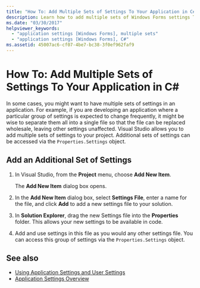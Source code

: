 ```yaml
---
title: "How To: Add Multiple Sets of Settings To Your Application in C#"
description: Learn how to add multiple sets of Windows Forms settings To your application in C# by using Visual Studio.
ms.date: "03/30/2017"
helpviewer_keywords:
  - "application settings [Windows Forms], multiple sets"
  - "application settings [Windows Forms], C#"
ms.assetid: 45007ac6-cf07-4be7-bc38-3f0ef962faf9
---
```

# How To: Add Multiple Sets of Settings To Your Application in C\#

In some cases, you might want to have multiple sets of settings in an application. For example, if you are developing an application where a particular group of settings is expected to change frequently, it might be wise to separate them all into a single file so that the file can be replaced wholesale, leaving other settings unaffected. Visual Studio allows you to add multiple sets of settings to your project. Additional sets of settings can be accessed via the `Properties.Settings` object.

## Add an Additional Set of Settings

1. In Visual Studio, from the **Project** menu, choose **Add New Item**.

   The **Add New Item** dialog box opens.

2. In the **Add New Item** dialog box, select **Settings File**, enter a name for the file, and click **Add** to add a new settings file to your solution.

3. In **Solution Explorer**, drag the new Settings file into the **Properties** folder. This allows your new settings to be available in code.

4. Add and use settings in this file as you would any other settings file. You can access this group of settings via the `Properties.Settings` object.

## See also

- [Using Application Settings and User Settings](using-application-settings-and-user-settings.md)
- [Application Settings Overview](application-settings-overview.md)
